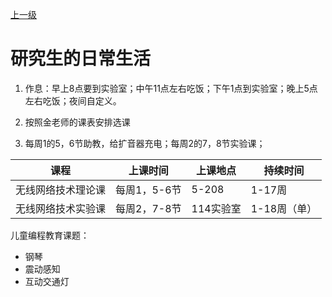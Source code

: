 [上一级](../README.md)

# 研究生的日常生活

1. 作息：早上8点要到实验室；中午11点左右吃饭；下午1点到实验室；晚上5点左右吃饭；夜间自定义。

2. 按照金老师的课表安排选课

3. 每周1的5，6节助教，给扩音器充电；每周2的7，8节实验课；


|课程|上课时间|上课地点|持续时间|
|---|---|---|---|
|无线网络技术理论课|每周1，5-6节|5-208|1-17周|
|无线网络技术实验课|每周2，7-8节|114实验室|1-18周（单）|

儿童编程教育课题：
- 钢琴
- 震动感知
- 互动交通灯
